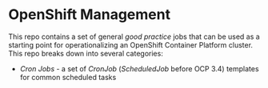 # OpenShift Management

This repo contains a set of general _good practice_ jobs that can be used as a starting point for operationalizing an OpenShift Container Platform cluster. This repo breaks down into several categories:

- *Cron Jobs* - a set of _CronJob_ (_ScheduledJob_ before OCP 3.4) templates for common scheduled tasks
